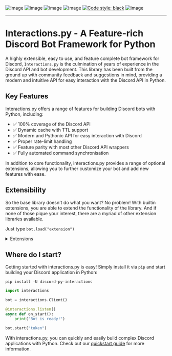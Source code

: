 ![image](https://img.shields.io/pypi/dm/discord-py-slash-command.svg)
![image](https://img.shields.io/pypi/pyversions/discord-py-interactions.svg)
![image](https://img.shields.io/pypi/v/discord-py-interactions.svg)
![image](https://readthedocs.org/projects/interactionspy/badge/?version=latest)
[![Code style: black](https://img.shields.io/badge/code%20style-black-000000.svg)](https://github.com/psf/black)
![image](https://discord.com/api/guilds/789032594456576001/embed.png)

------------------------------------------------------------------------

# Interactions.py - A Feature-rich Discord Bot Framework for Python

A highly extensible, easy to use, and feature complete bot framework for Discord, `Interactions.py` is the culmination of years of experience in the Discord API and bot development. This library has been built from the ground up with community feedback and suggestions in mind, providing a modern and intuitive API for easy interaction with the Discord API in Python.

## Key Features
Interactions.py offers a range of features for building Discord bots with Python, including:
- ✅ 100% coverage of the Discord API
- ✅ Dynamic cache with TTL support
- ✅ Modern and Pythonic API for easy interaction with Discord
- ✅ Proper rate-limit handling
- ✅ Feature parity with most other Discord API wrappers
- ✅ Fully automated command synchronisation

In addition to core functionality, interactions.py provides a range of optional extensions, allowing you to further customize your bot and add new features with ease.

## Extensibility

So the base library doesn't do what you want? No problem! With builtin extensions, you are able to extend the functionality of the library. And if none of those pique your interest, there are a myriad of other extension libraries available.

Just type `bot.load("extension")`

<details>
    <summary>Extensions</summary>

   ### Prefixed Commands

   Prefixed commands, message commands, or legacy commands.
   Whatever you want to call them, by default the `interactions.py` library will not handle these. But rest assured this extension will get you going

  - ✅ Automatic command registration
  - ✅ Annotation support

  ### Debug Ext

  A fully featured debug and utilities suite to help you get your bots made

  ### Jurigged

  A hot reloading extension allowing you to automagically update your bot without reboots

  ### Sentry

  Integrates Sentry.io error tracking into your bot with a single line

</details>

## Where do I start?

Getting started with interactions.py is easy! Simply install it via `pip` and start building your Discord application in Python:

`pip install -U discord-py-interactions`
```python
import interactions

bot = interactions.Client()

@interactions.listen()
async def on_start():
    print("Bot is ready!")

bot.start("token")
```

With interactions.py, you can quickly and easily build complex Discord applications with Python. Check out our [quickstart guide](https://interactionspy.rtfd.io/en/latest/quickstart.html) for more information.
